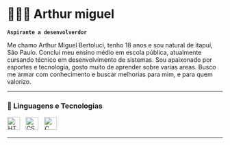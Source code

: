 # 👩🏻‍💻 Arthur miguel

**`Aspirante a desenvolverdor`**

Me chamo Arthur Miguel Bertoluci, tenho 18 anos e sou natural de itapuí, São Paulo. Concluí meu ensino médio em escola pública, atualmente cursando técnico em desenvolvimento de sistemas. Sou apaixonado por esportes e tecnologia, gosto muito de aprender sobre varias areas. Busco me armar com conhecimento e buscar melhorias para mim, e para quem valorizo.


---

### 🤖 Linguagens e Tecnologias

<img 
    align="left" 
    alt="HTML"
    title="HTML" 
    width="30px" 
    style="padding-right: 10px;" 
    src="https://cdn.jsdelivr.net/gh/devicons/devicon@latest/icons/html5/html5-original.svg" 
/>
<img 
    align="left" 
    alt="CSS" 
    title="CSS"
    width="30px" 
    style="padding-right: 10px;" 
    src="https://cdn.jsdelivr.net/gh/devicons/devicon@latest/icons/css3/css3-original.svg" 
/>
<img 
    align="left" 
    alt="C Sharp" 
    title="C#"
    width="30px" 
    style="padding-right: 10px;" 
    src="https://cdn.jsdelivr.net/gh/devicons/devicon@latest/icons/csharp/csharp-plain.svg"       
/>


<br/>
<br/>

---

